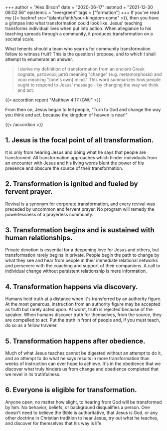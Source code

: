 +++
author = "Alex Bilson"
date = "2020-06-17"
lastmod = "2021-12-30 08:02:56"
epistemic = "evergreen"
tags = ["formation"]
+++
If you've read my {{< backref src="/plants/faith/your-kingdom-come" >}}, then you have a glimpse into what transformation could look like. Jesus' teaching transforms individual lives when put into action. When allegiance to his teaching spreads through a community, it produces transformation on a societal scale.

What tenents should a team who yearns for community transformation follow to witness fruit? This is the question I propose, and to which I shall attempt to enumerate an answer.

> I derive my definition of transformation from an ancient Greek cognate, μετάνοια; μετά meaning "change" (e.g. metamorphosis) and νοια meaning "(one's own) mind." This word summarizes how people ought to respond to Jesus' message - by changing the way we think and act.

{{< accordion repent "Matthew 4:17 (GW)" >}}

<p>From then on, Jesus began to tell people, “Turn to God and change the way you think and act, because the kingdom of heaven is near!”</p>

{{< /accordion >}}


## 1. Jesus is the focal point of all transformation.

It is only from hearing Jesus and doing what he says that people are transformed. All transformation approaches which hinder individuals from an encounter with Jesus and his living words blunt the power of his presence and obscure the source of their transformation.

## 2. Transformation is ignited and fueled by fervent prayer.

Revival is a synonym for corporate transformation, and every revival was preceded by uncommon and fervent prayer. No program will remedy the powerlessness of a prayerless community.

## 3. Transformation begins and is sustained with human relationships.

Private devotion is essential for a deepening love for Jesus and others, but transformation rarely begins in private. People begin the path to change by what they see and hear from people in their immediate relational networks and persevere with the coaching and support of their companions. A call to individual change without persistent relationship is mere information.

## 4. Transformation happens via discovery.

Humans hold truth at a distance when it's transferred by an authority figure. At the most generous, instruction from an authority figure may be accepted as truth but rarely acted upon. At worst, truth is rejected because of the speaker. When humans discover truth for themselves, from the source, they are compelled to act. Put the truth in front of people and, if you must teach, do so as a fellow traveler.

## 5. Transformation happens after obedience.

Much of what Jesus teaches cannot be digested without an attempt to do it, and an attempt to do what he says results in more transformation than weeks of instruction can ever hope to achieve. It's in the obedience that we discover what truly hinders us from change and obedience completed that we revel in its truthfulness.

## 6. Everyone is eligible for transformation.

Anyone open, no matter how slight, to hearing from God will be transformed by him. No behavior, beliefs, or background disqualifies a person. One doesn't need to believe the Bible is authoritative, that Jesus is God, or any other doctrine in Christian tradition to hear Jesus, try out what he teaches, and discover for themselves that his way is life.
